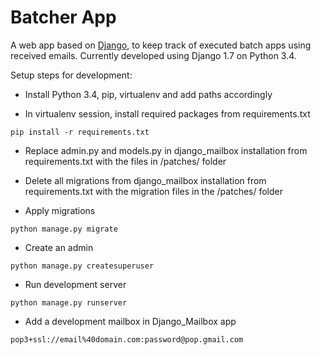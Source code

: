 Batcher App
===========

A web app based on [Django](https://www.djangoproject.com/), to keep track of executed batch apps using received emails.
Currently developed using Django 1.7 on Python 3.4.

Setup steps for development:

- Install Python 3.4, pip, virtualenv and add paths accordingly

- In virtualenv session, install required packages from requirements.txt

```
pip install -r requirements.txt
```

- Replace admin.py and models.py in django_mailbox installation from requirements.txt with the files in /patches/ folder

- Delete all migrations from django_mailbox installation from requirements.txt with the migration files in the /patches/ folder

- Apply migrations

```
python manage.py migrate
```

- Create an admin

```
python manage.py createsuperuser
```

- Run development server

```
python manage.py runserver
```

- Add a development mailbox in Django_Mailbox app

```
pop3+ssl://email%40domain.com:password@pop.gmail.com
```

